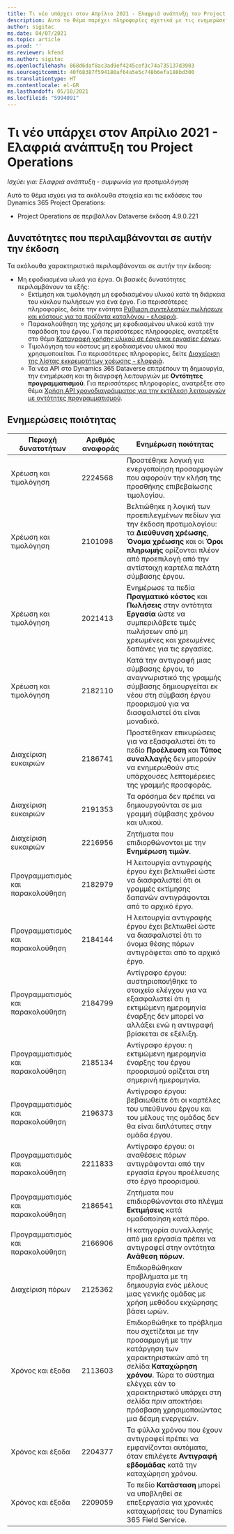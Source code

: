 ```yaml
---
title: Τι νέο υπάρχει στον Απρίλιο 2021 - Ελαφριά ανάπτυξη του Project Operations
description: Αυτό το θέμα παρέχει πληροφορίες σχετικά με τις ενημερώσεις ποιότητας που είναι διαθέσιμες στην έκδοση Απριλίου 2021 της ελαφριάς ανάπτυξης του Project Operations.
author: sigitac
ms.date: 04/07/2021
ms.topic: article
ms.prod: ''
ms.reviewer: kfend
ms.author: sigitac
ms.openlocfilehash: 868d6daf8ac3ad9ef4245cef3c74a735137d3903
ms.sourcegitcommit: 40f68387f594180af64a5e5c748b6efa188bd300
ms.translationtype: HT
ms.contentlocale: el-GR
ms.lasthandoff: 05/10/2021
ms.locfileid: "5994091"
---
```

# <a name="whats-new-april-2021---project-operations-lite-deployment"></a>Τι νέο υπάρχει στον Απρίλιο 2021 - Ελαφριά ανάπτυξη του Project Operations

_Ισχύει για: Ελαφριά ανάπτυξη - συμφωνία για προτιμολόγηση_

Αυτό το θέμα ισχύει για τα ακόλουθα στοιχεία και τις εκδόσεις του Dynamics 365 Project Operations:

  - Project Operations σε περιβάλλον Dataverse έκδοση 4.9.0.221 

## <a name="features-included-in-this-release"></a>Δυνατότητες που περιλαμβάνονται σε αυτήν την έκδοση

Τα ακόλουθα χαρακτηριστικά περιλαμβάνονται σε αυτήν την έκδοση:

- Μη εφοδιασμένα υλικά για έργα. Οι βασικές δυνατότητες περιλαμβάνουν τα εξής:
  - Εκτίμηση και τιμολόγηση μη εφοδιασμένου υλικού κατά τη διάρκεια του κύκλου πωλήσεων για ένα έργο. Για περισσότερες πληροφορίες, δείτε την ενότητα [Ρύθμιση συντελεστών πωλήσεων και κόστους για τα προϊόντα καταλόγου - ελαφριά](../pricing-costing/set-up-cost-sales-rates-catalog-products.md).
  - Παρακολούθηση της χρήσης μη εφοδιασμένου υλικού κατά την παράδοση του έργου. Για περισσότερες πληροφορίες, ανατρέξτε στο θέμα [Καταγραφή χρήσης υλικού σε έργα και εργασίες έργων](../../material/material-usage-log.md).
  - Τιμολόγηση του κόστους μη εφοδιασμένου υλικού που χρησιμοποιείται. Για περισσότερες πληροφορίες, δείτε [Διαχείριση της λίστας εκκρεμοτήτων χρέωσης - ελαφριά](../proforma-invoicing/manage-billing-backlog-sales.md#product-billing-backlog).
  - Τα νέα API στο Dynamics 365 Dataverse επιτρέπουν τη δημιουργία, την ενημέρωση και τη διαγραφή λειτουργιών με **Οντότητες προγραμματισμού**. Για περισσότερες πληροφορίες, ανατρέξτε στο θέμα [Χρήση API χρονοδιαγράμματος για την εκτέλεση λειτουργιών με οντότητες προγραμματισμού](../../project-management/schedule-api-preview.md).

## <a name="quality-updates"></a>Ενημερώσεις ποιότητας

| **Περιοχή δυνατοτήτων** | **Αριθμός αναφοράς** | **Ενημέρωση ποιότητας** |
| --- | --- | --- |
| Χρέωση και τιμολόγηση | 2224568 | Προστέθηκε λογική για ενεργοποίηση προσαρμογών που αφορούν την κλήση της προσθήκης επιβεβαίωσης τιμολογίου. |
| Χρέωση και τιμολόγηση | 2101098 | Βελτιώθηκε η λογική των προεπιλεγμένων πεδίων για την έκδοση προτιμολογίου: τα **Διεύθυνση χρέωσης**, **Όνομα χρέωσης** και οι **Όροι πληρωμής** ορίζονται πλέον από προεπιλογή από την αντίστοιχη καρτέλα πελάτη σύμβασης έργου. |
| Χρέωση και τιμολόγηση | 2021413 | Ενημέρωσε τα πεδία **Πραγματικό κόστος** και **Πωλήσεις** στην οντότητα **Εργασία** ώστε να συμπεριλάβετε τιμές πωλήσεων από μη χρεωμένες και χρεωμένες δαπάνες για τις εργασίες. |
| Χρέωση και τιμολόγηση | 2182110 | Κατά την αντιγραφή μιας σύμβασης έργου, το αναγνωριστικό της γραμμής σύμβασης δημιουργείται εκ νέου στη σύμβαση έργου προορισμού για να διασφαλιστεί ότι είναι μοναδικό. |
| Διαχείριση ευκαιριών | 2186741 | Προστέθηκαν επικυρώσεις για να εξασφαλιστεί ότι το πεδίο **Προέλευση** και **Τύπος συναλλαγής** δεν μπορούν να ενημερωθούν στις υπάρχουσες λεπτομέρειες της γραμμής προσφοράς. |
| Διαχείριση ευκαιριών | 2191353 | Τα ορόσημα δεν πρέπει να δημιουργούνται σε μια γραμμή σύμβασης χρόνου και υλικού. |
| Διαχείριση ευκαιριών | 2216956 | Ζητήματα που επιδιορθώνονται με την **Ενημέρωση τιμών**. |
| Προγραμματισμός και παρακολούθηση | 2182979 | Η λειτουργία αντιγραφής έργου έχει βελτιωθεί ώστε να διασφαλιστεί ότι οι γραμμές εκτίμησης δαπανών αντιγράφονται από το αρχικό έργο. |
| Προγραμματισμός και παρακολούθηση | 2184144 | Η λειτουργία αντιγραφής έργου έχει βελτιωθεί ώστε να διασφαλιστεί ότι το όνομα θέσης πόρων αντιγράφεται από το αρχικό έργο. |
| Προγραμματισμός και παρακολούθηση | 2184799 | Αντίγραφο έργου: αυστηριοποιήθηκε το στοιχείο ελέγχου για να εξασφαλιστεί ότι η εκτιμώμενη ημερομηνία έναρξης δεν μπορεί να αλλάξει ενώ η αντιγραφή βρίσκεται σε εξέλιξη. |
| Προγραμματισμός και παρακολούθηση | 2185134 | Αντίγραφο έργου: η εκτιμώμενη ημερομηνία έναρξης του έργου προορισμού ορίζεται στη σημερινή ημερομηνία. |
| Προγραμματισμός και παρακολούθηση | 2196373 | Αντίγραφο έργου: βεβαιωθείτε ότι οι καρτέλες του υπεύθυνου έργου και του μέλους της ομάδας δεν θα είναι διπλότυπες στην ομάδα έργου. |
| Προγραμματισμός και παρακολούθηση | 2211833 | Αντίγραφο έργου: οι αναθέσεις πόρων αντιγράφονται από την εργασία έργου προέλευσης στο έργο προορισμού. |
| Προγραμματισμός και παρακολούθηση | 2186541 | Ζητήματα που επιδιορθώνονται στο πλέγμα **Εκτιμήσεις** κατά ομαδοποίηση κατά πόρο. |
| Προγραμματισμός και παρακολούθηση | 2166906 | Η κατηγορία συναλλαγής από μια εργασία πρέπει να αντιγραφεί στην οντότητα **Ανάθεση πόρων**. |
| Διαχείριση πόρων | 2125362 | Επιδιορθώθηκαν προβλήματα με τη δημιουργία ενός μέλους μιας γενικής ομάδας με χρήση μεθόδου εκχώρησης βάσει ωρών. |
| Χρόνος και έξοδα | 2113603 | Επιδιορθώθηκε το πρόβλημα που σχετίζεται με την προσαρμογή με την κατάργηση των χαρακτηριστικών από τη σελίδα **Καταχώρηση χρόνου**. Τώρα το σύστημα ελέγχει εάν το χαρακτηριστικό υπάρχει στη σελίδα πριν αποκτήσει πρόσβαση χρησιμοποιώντας μια δέσμη ενεργειών. |
| Χρόνος και έξοδα | 2204377 | Τα φύλλα χρόνου που έχουν αντιγραφεί πρέπει να εμφανίζονται αυτόματα, όταν επιλέγετε **Αντιγραφή εβδομάδας** κατά την καταχώρηση χρόνου. |
| Χρόνος και έξοδα | 2209059 | Το πεδίο **Κατάσταση** μπορεί να υποβληθεί σε επεξεργασία για χρονικές καταχωρήσεις του Dynamics 365 Field Service. |
